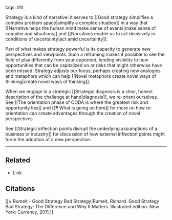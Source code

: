 tags: #lit

Strategy is a kind of narrative: it serves to [[Good strategy simplifies a complex problem space|simplify a complex situation]] in a way that [[Narrative helps the human mind make sense of events|make sense of complex and situations]] and [[Narratives enable us to act decisively in conditions of uncertainty|act amid uncertainty]]. 

Part of what makes strategy powerful is its capacity to generate new perspectives and viewpoints. Such a reframing makes it possible to see the field of play differently from your opponent, lending visibility to new opportunities that can be capitalized on or risks that might otherwise have been missed. Strategy adjusts our focus, perhaps creating new analogies and metaphors which can help [[Novel metaphors create novel ways of thinking|create novel ways of thinking]]. 

When we engage in a strategic [[Strategic diagnosis is a clear, honest description of the challenge at hand|diagnosis]], we re-orient ourselves. See [[The orientation phase of OODA is where the greatest risk and opportunity lies]] and [[¶ What is going on here]] for more on how re-orientation can create advantages through the creation of novel perspectives. 

See [[Strategic inflection points disrupt the underlying assumptions of a business or industry]] for discussion of how external inflection points might force the adoption of a new perspective. 

---
## Related
- Link

## Citations
[[≈ Rumelt - Good Strategy Bad Strategy|Rumelt, Richard. Good Strategy Bad Strategy: The Difference and Why It Matters. Illustrated edition. New York: Currency, 2011.]]